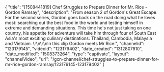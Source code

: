 {
    "title": "[1508441819] Chef Struggles to Prepare Dinner for Mr. Rice - Gordon Ramsay",
    "description": "From season 2 of Gordon's Great Escape. For the second series, Gordon goes back on the road doing what he loves most: searching out the best food in the world and testing himself in extreme and demanding situations. This time he's not just taking on one country, his appetite for adventure will take him through four of South East Asia's most exciting culinary destinations: Thailand, Cambodia, Malaysia and Vietnam. \r\n\r\nIn this clip Gordon meets Mr Rice.",
    "channelid": "123179145",
    "videoid": "123179402",
    "date_created": "1312807910",
    "date_modified": "1508373264",
    "type": "captivate",
    "layout": "channelVideo",
    "url": "\/gcn-channel\/chef-struggles-to-prepare-dinner-for-mr-rice-gordon-ramsay\/123179145-123179402"
}